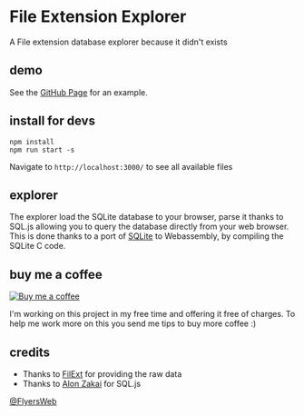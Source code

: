 # File Extension Explorer
A File extension database explorer because it didn't exists

## demo
See the [GitHub Page](http://filextensionapi-flyers.rhcloud.com/) for an example.

## install for devs

```
npm install
npm run start -s
```
Navigate to ```http://localhost:3000/``` to see all available files

## explorer

The explorer load the SQLite database to your browser, parse it thanks to SQL.js allowing you to query the database directly from your web browser. This is done thanks to a port of [SQLite](http://sqlite.org/about.html) to Webassembly, by compiling the SQLite C code.

## buy me a coffee

[![Buy me a coffee](https://raw.githubusercontent.com/FlyersWeb/file-extension-api/sql.js/buy-me-a-coffee.png)](https://paypal.me/nac1dbois)

I'm working on this project in my free time and offering it free of charges. To help me work more on this you send me tips to buy more coffee :)

## credits

- Thanks to [FilExt](http://filext.com/) for providing the raw data
- Thanks to [Alon Zakai](https://github.com/kripken/sql.js/tree/v1.0.1) for SQL.js

[@FlyersWeb](https://www.flyers-web.org)
